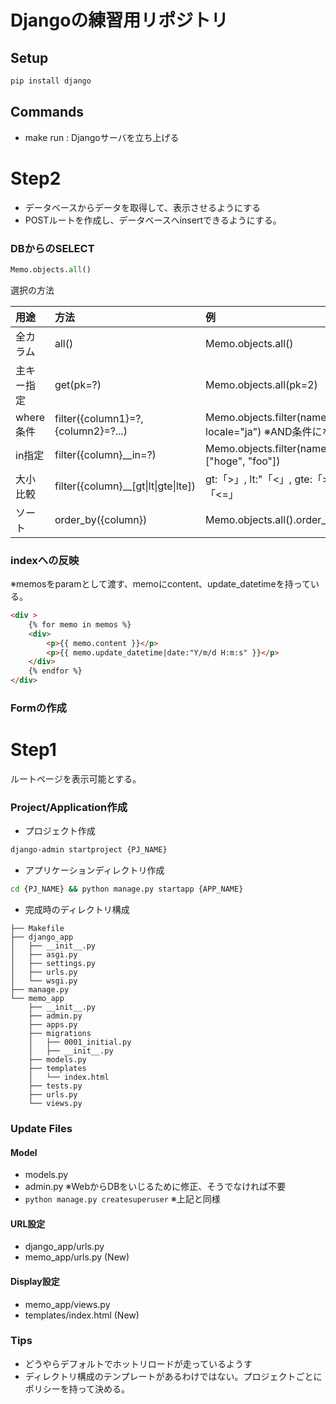# Djangoの練習用リポジトリ
## Setup

```bash
pip install django
```

## Commands

- make run : Djangoサーバを立ち上げる


# Step2
- データベースからデータを取得して、表示させるようにする
- POSTルートを作成し、データベースへinsertできるようにする。

### DBからのSELECT
```python
Memo.objects.all()
```

選択の方法

|用途|方法|例|
|:---|:---|:---|
|全カラム|all()|Memo.objects.all()
|主キー指定|get(pk=?)|Memo.objects.all(pk=2)
|where条件|filter({column1}=?, {column2}=?...)|Memo.objects.filter(name="hoge", locale="ja") ※AND条件になる
|in指定|filter({column}__in=?)|Memo.objects.filter(name__in=["hoge", "foo"])
|大小比較|filter({column}__[gt\|lt\|gte\|lte])|gt:「>」, lt:"「<」, gte:「>=」, lte:「<=」|
|ソート|order_by({column})|Memo.objects.all().order_by("name")

### indexへの反映
※memosをparamとして渡す、memoにcontent、update_datetimeを持っている。
```html
<div >
    {% for memo in memos %}
    <div>
        <p>{{ memo.content }}</p>
        <p>{{ memo.update_datetime|date:"Y/m/d H:m:s" }}</p>
    </div>
    {% endfor %}
</div>
```

### Formの作成

# Step1
ルートページを表示可能とする。

### Project/Application作成

- プロジェクト作成

```bash
django-admin startproject {PJ_NAME}
```

- アプリケーションディレクトリ作成

```bash
cd {PJ_NAME} && python manage.py startapp {APP_NAME}
```

- 完成時のディレクトリ構成
```text
├── Makefile
├── django_app
│   ├── __init__.py
│   ├── asgi.py
│   ├── settings.py
│   ├── urls.py
│   └── wsgi.py
├── manage.py
└── memo_app
    ├── __init__.py
    ├── admin.py
    ├── apps.py
    ├── migrations
    │   ├── 0001_initial.py
    │   ├── __init__.py
    ├── models.py
    ├── templates
    │   └── index.html
    ├── tests.py
    ├── urls.py
    └── views.py
```

### Update Files
#### Model
- models.py
- admin.py ※WebからDBをいじるために修正、そうでなければ不要
- `python manage.py createsuperuser` ※上記と同様

#### URL設定
- django_app/urls.py
- memo_app/urls.py (New)

#### Display設定
- memo_app/views.py
- templates/index.html (New)

### Tips

- どうやらデフォルトでホットリロードが走っているようす
- ディレクトリ構成のテンプレートがあるわけではない。プロジェクトごとにポリシーを持って決める。
